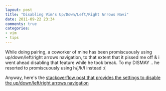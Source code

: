 ```yaml
---
layout: post
title: "Disabling Vim's Up/Down/Left/Right Arrows Navi"
date: 2011-09-22 23:34
comments: true
categories: 
- vim
- tips
---
```


While doing pairing, a coworker of mine has been promiscuously using
up/down/left/right arrows navigation, to that extent that it pissed me
off & i went ahead disabling that feature while he took break.  To
my DISMAY .. he resorted to promiscuously using h/j/k/l instead :(

Anyway, here's the [stackoverflow post that provides the settings to
disable the up/down/left/right arrows navigation
](http://stackoverflow.com/questions/5367760/vim-disabling-the-cursor-arrow-keys-but-only-for-navigation)

